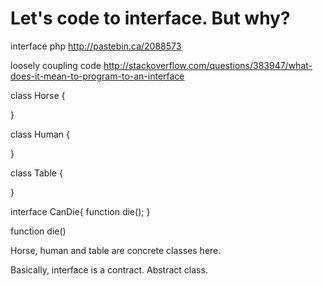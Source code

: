 # Let's code to interface. But why?

interface php
http://pastebin.ca/2088573

loosely coupling code
http://stackoverflow.com/questions/383947/what-does-it-mean-to-program-to-an-interface

class Horse {

}

class Human {

}

class Table {

}

interface CanDie{
    function die();
}

function die()

Horse, human and table are concrete classes here.


Basically, interface is a contract. Abstract class.